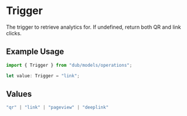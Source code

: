# Trigger

The trigger to retrieve analytics for. If undefined, return both QR and link clicks.

## Example Usage

```typescript
import { Trigger } from "dub/models/operations";

let value: Trigger = "link";
```

## Values

```typescript
"qr" | "link" | "pageview" | "deeplink"
```
